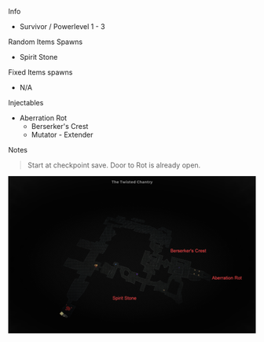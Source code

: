 Info

- Survivor / Powerlevel 1 - 3

Random Items Spawns

- Spirit Stone

Fixed Items spawns

- N/A

Injectables

- Aberration Rot
  - Berserker's Crest
  - Mutator - Extender

Notes

> Start at checkpoint save. Door to Rot is already open.

![](info/mini-map.png)
